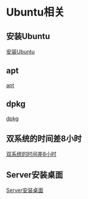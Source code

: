# Ubuntu相关

<!-- tabs:start -->

## **安装Ubuntu**

[安装Ubuntu](../Ubuntu相关/安装Ubuntu.md ':include')

## **apt**

[apt](../Ubuntu相关/apt.md ':include')

## **dpkg**

[dpkg](../Ubuntu相关/dpkg.md ':include')

## **双系统的时间差8小时**

[双系统的时间差8小时](../Ubuntu相关/双系统的时间差8小时.md ':include')

## **Server安装桌面**

[Server安装桌面](../Ubuntu相关/Server安装桌面.md ':include')

<!-- tabs:end -->